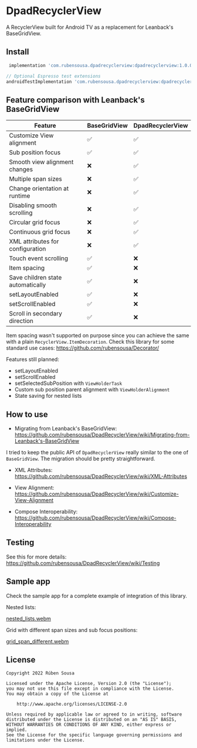 # DpadRecyclerView

A RecyclerView built for Android TV as a replacement for Leanback's BaseGridView.

## Install

```groovy
 implementation 'com.rubensousa.dpadrecyclerview:dpadrecyclerview:1.0.0-alpha03'

// Optional Espresso test extensions
androidTestImplementation 'com.rubensousa.dpadrecyclerview:dpadrecyclerview-testing:1.0.0-alpha03'
```

## Feature comparison with Leanback's BaseGridView

| Feature                           | BaseGridView | DpadRecyclerView |
|-----------------------------------|--------------|------------------|
| Customize View alignment          | ✅            | ✅                |
| Sub position focus                | ✅            | ✅                |
| Smooth view alignment changes     | ❌            | ✅                |
| Multiple span sizes               | ❌            | ✅                |
| Change orientation at runtime     | ❌            | ✅                |
| Disabling smooth scrolling        | ❌            | ✅                |
| Circular grid focus               | ❌            | ✅                |
| Continuous grid focus             | ❌            | ✅                |
| XML attributes for configuration  | ❌            | ✅                |
| Touch event scrolling             | ✅            | ❌                |
| Item spacing                      | ✅            | ❌                |
| Save children state automatically | ✅            | ❌                |
| setLayoutEnabled                  | ✅            | ❌                |
| setScrollEnabled                  | ✅            | ❌                |
| Scroll in secondary direction     | ✅            | ❌                |


Item spacing wasn't supported on purpose since you can achieve the same with a plain `RecyclerView.ItemDecoration`. Check this library for some standard use cases: https://github.com/rubensousa/Decorator/

Features still planned:

- setLayoutEnabled
- setScrollEnabled
- setSelectedSubPosition with `ViewHolderTask`
- Custom sub position parent alignment with `ViewHolderAlignment`
- State saving for nested lists

## How to use

- Migrating from Leanback's BaseGridView: https://github.com/rubensousa/DpadRecyclerView/wiki/Migrating-from-Leanback's-BaseGridView

I tried to keep the public API of `DpadRecyclerView` really similar to the one of `BaseGridView`. The migration should be pretty straightforward.

- XML Attributes: https://github.com/rubensousa/DpadRecyclerView/wiki/XML-Attributes

- View Alignment: https://github.com/rubensousa/DpadRecyclerView/wiki/Customize-View-Alignment

- Compose Interoperability: https://github.com/rubensousa/DpadRecyclerView/wiki/Compose-Interoperability

## Testing

See this for more details: https://github.com/rubensousa/DpadRecyclerView/wiki/Testing

## Sample app

Check the sample app for a complete example of integration of this library.

Nested lists:

[nested_lists.webm](https://user-images.githubusercontent.com/10662096/200195777-e6020eb8-5a85-4254-82e2-f2f0cc503406.webm)


Grid with different span sizes and sub focus positions:


[grid_span_different.webm](https://user-images.githubusercontent.com/10662096/200195709-203b78ec-873c-4e21-bab4-7cd8dede808e.webm)



## License

    Copyright 2022 Rúben Sousa
    
    Licensed under the Apache License, Version 2.0 (the "License");
    you may not use this file except in compliance with the License.
    You may obtain a copy of the License at
    
        http://www.apache.org/licenses/LICENSE-2.0
    
    Unless required by applicable law or agreed to in writing, software
    distributed under the License is distributed on an "AS IS" BASIS,
    WITHOUT WARRANTIES OR CONDITIONS OF ANY KIND, either express or implied.
    See the License for the specific language governing permissions and
    limitations under the License.

